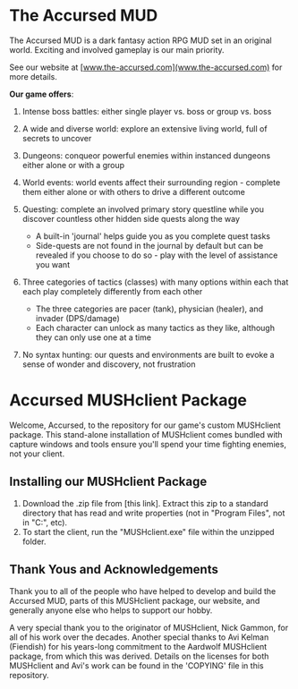 # The Accursed MUD
The Accursed MUD is a dark fantasy action RPG MUD set in an original world. Exciting and involved gameplay is our main priority.

See our website at [www.the-accursed.com](www.the-accursed.com) for more details.

**Our game offers**:
1. Intense boss battles: either single player vs. boss or group vs. boss

2. A wide and diverse world: explore an extensive living world, full of secrets to uncover

3. Dungeons: conqueor powerful enemies within instanced dungeons either alone or with a group

4. World events: world events affect their surrounding region - complete them either alone or with others to drive a different outcome

5. Questing: complete an involved primary story questline while you discover countless other hidden side quests along the way
   - A built-in 'journal' helps guide you as you complete quest tasks
   - Side-quests are not found in the journal by default but can be revealed if you choose to do so - play with the level of assistance you want

6. Three categories of tactics (classes) with many options within each that each play completely differently from each other
   - The three categories are pacer (tank), physician (healer), and invader (DPS/damage) 
   - Each character can unlock as many tactics as they like, although they can only use one at a time   

7. No syntax hunting: our quests and environments are built to evoke a sense of wonder and discovery, not frustration 

# Accursed MUSHclient Package
Welcome, Accursed, to the repository for our game's custom MUSHclient package. This stand-alone installation of MUSHclient comes bundled with capture windows and tools ensure you'll spend your time fighting enemies, not your client.

## Installing our MUSHclient Package
1. Download the .zip file from [this link]. Extract this zip to a standard directory that has read and write properties (not in "Program Files", not in "C:\", etc).
2. To start the client, run the "MUSHclient.exe" file within the unzipped folder.

## Thank Yous and Acknowledgements
Thank you to all of the people who have helped to develop and build the Accursed MUD, parts of this MUSHclient package, our website, and generally anyone else who helps to support our hobby.

A very special thank you to the originator of MUSHclient, Nick Gammon, for all of his work over the decades. Another special thanks to Avi Kelman (Fiendish) for his years-long commitment to the Aardwolf MUSHclient package, from which this was derived. Details on the licenses for both MUSHclient and Avi's work can be found in the 'COPYING' file in this repository.
